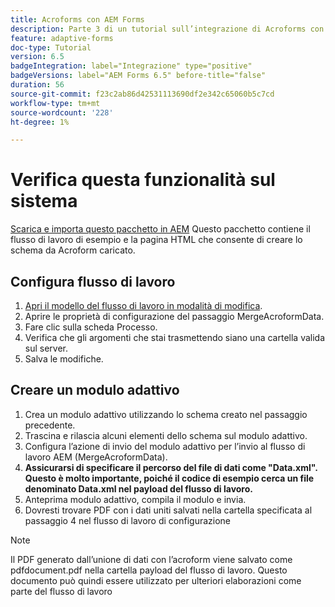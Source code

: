 ```yaml
---
title: Acroforms con AEM Forms
description: Parte 3 di un tutorial sull’integrazione di Acroforms con AEM Forms. Verifica il flusso di lavoro e il modulo adattivo sul sistema.
feature: adaptive-forms
doc-type: Tutorial
version: 6.5
badgeIntegration: label="Integrazione" type="positive"
badgeVersions: label="AEM Forms 6.5" before-title="false"
duration: 56
source-git-commit: f23c2ab86d42531113690df2e342c65060b5c7cd
workflow-type: tm+mt
source-wordcount: '228'
ht-degree: 1%

---
```



# Verifica questa funzionalità sul sistema

[Scarica e importa questo pacchetto in AEM](assets/acro-form-aem-form.zip)
Questo pacchetto contiene il flusso di lavoro di esempio e la pagina HTML che consente di creare lo schema da Acroform caricato.

## Configura flusso di lavoro

1. [Apri il modello del flusso di lavoro in modalità di modifica](http://localhost:4502/editor.html/conf/global/settings/workflow/models/MergeAcroformData.html).
2. Aprire le proprietà di configurazione del passaggio MergeAcroformData.
3. Fare clic sulla scheda Processo.
4. Verifica che gli argomenti che stai trasmettendo siano una cartella valida sul server.
5. Salva le modifiche.

## Creare un modulo adattivo

1. Crea un modulo adattivo utilizzando lo schema creato nel passaggio precedente.
2. Trascina e rilascia alcuni elementi dello schema sul modulo adattivo.
3. Configura l’azione di invio del modulo adattivo per l’invio al flusso di lavoro AEM (MergeAcroformData).
4. **Assicurarsi di specificare il percorso del file di dati come &quot;Data.xml&quot;. Questo è molto importante, poiché il codice di esempio cerca un file denominato Data.xml nel payload del flusso di lavoro.**
5. Anteprima modulo adattivo, compila il modulo e invia.
6. Dovresti trovare PDF con i dati uniti salvati nella cartella specificata al passaggio 4 nel flusso di lavoro di configurazione

>[!NOTE]
>
>Il PDF generato dall’unione di dati con l’acroform viene salvato come pdfdocument.pdf nella cartella payload del flusso di lavoro. Questo documento può quindi essere utilizzato per ulteriori elaborazioni come parte del flusso di lavoro
